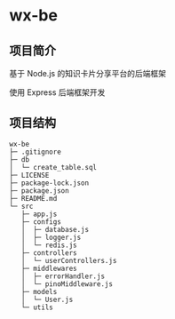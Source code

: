 # wx-be

## 项目简介

基于 Node.js 的知识卡片分享平台的后端框架

使用 Express 后端框架开发

## 项目结构

```
wx-be
├─ .gitignore
├─ db
│  └─ create_table.sql
├─ LICENSE
├─ package-lock.json
├─ package.json
├─ README.md
└─ src
   ├─ app.js
   ├─ configs
   │  ├─ database.js
   │  ├─ logger.js
   │  └─ redis.js
   ├─ controllers
   │  └─ userControllers.js
   ├─ middlewares
   │  ├─ errorHandler.js
   │  └─ pinoMiddleware.js
   ├─ models
   │  └─ User.js
   └─ utils
```